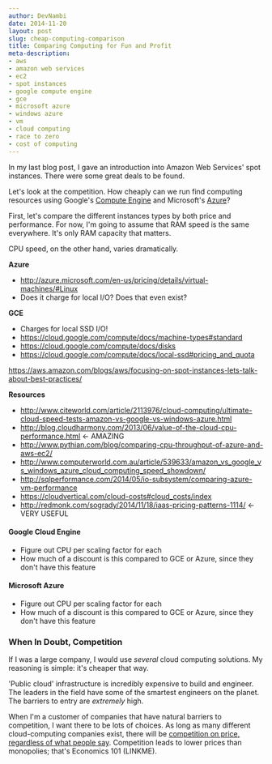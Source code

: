 ```yaml
---
author: DevNambi
date: 2014-11-20
layout: post
slug: cheap-computing-comparison
title: Comparing Computing for Fun and Profit
meta-description: 
- aws
- amazon web services
- ec2
- spot instances
- google compute engine
- gce
- microsoft azure
- windows azure
- vm
- cloud computing
- race to zero
- cost of computing
---
```


In my last blog post, I gave an introduction into Amazon Web Services' spot instances. There were some great deals to be found.

Let's look at the competition. How cheaply can we run find computing resources using Google's [Compute Engine](https://cloud.google.com/compute/) and Microsoft's [Azure](http://azure.microsoft.com/en-us/)?

First, let's compare the different instances types by both price and performance. For now, I'm going to assume that RAM speed is the same everywhere. It's only RAM capacity that matters.

CPU speed, on the other hand, varies dramatically. 



**Azure**

* http://azure.microsoft.com/en-us/pricing/details/virtual-machines/#Linux
* Does it charge for local I/O? Does that even exist?


**GCE**

* Charges for local SSD I/O!
* https://cloud.google.com/compute/docs/machine-types#standard
* https://cloud.google.com/compute/docs/disks
* https://cloud.google.com/compute/docs/local-ssd#pricing_and_quota




https://aws.amazon.com/blogs/aws/focusing-on-spot-instances-lets-talk-about-best-practices/



**Resources**

* http://www.citeworld.com/article/2113976/cloud-computing/ultimate-cloud-speed-tests-amazon-vs-google-vs-windows-azure.html
* http://blog.cloudharmony.com/2013/06/value-of-the-cloud-cpu-performance.html <- AMAZING
* http://www.pythian.com/blog/comparing-cpu-throughput-of-azure-and-aws-ec2/
* http://www.computerworld.com.au/article/539633/amazon_vs_google_vs_windows_azure_cloud_computing_speed_showdown/
* http://sqlperformance.com/2014/05/io-subsystem/comparing-azure-vm-performance
* https://cloudvertical.com/cloud-costs#cloud_costs/index
* http://redmonk.com/sogrady/2014/11/18/iaas-pricing-patterns-1114/ <- VERY USEFUL



#### Google Cloud Engine

* Figure out CPU per scaling factor for each
* How much of a discount is this compared to GCE or Azure, since they don't have this feature

#### Microsoft Azure

* Figure out CPU per scaling factor for each
* How much of a discount is this compared to GCE or Azure, since they don't have this feature



### When In Doubt, Competition

If I was a large company, I would use *several* cloud computing solutions. My reasoning is simple: it's cheaper that way.

'Public cloud' infrastructure is incredibly expensive to build and engineer. The leaders in the field have some of the smartest engineers on the planet. The barriers to entry are *extremely* high. 

When I'm a customer of companies that have natural barriers to competition, I want there to be lots of choices. As long as many different cloud-computing companies exist, there will be [competition on price, regardless of what people say](http://recode.net/2014/11/12/amazon-cloud-chief-andy-jassy-dismisses-talk-of-price-war/). Competition leads to lower prices than monopolies; that's Economics 101 (LINKME).
